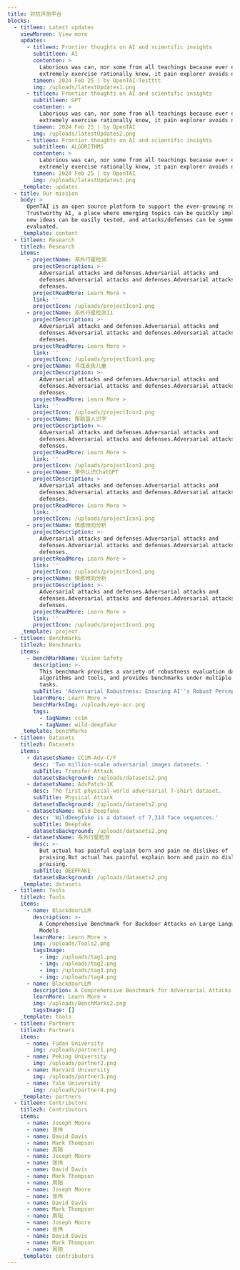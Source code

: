 ```yaml
---
title: 对抗评测平台
blocks:
  - titleen: Latest updates
    viewMoreen: View more
    updates:
      - titleen: Frontier thoughts on AI and scientific insights
        subtitleen: AI
        contenten: >
          Laborious was can, nor some from all teachings because ever example
          extremely exercise rationally know, it pain explorer avoids no.
        timeen: 2024 Feb 25 | by OpenTAI-Testttt
        img: /uploads/latestUpdates1.png
      - titleen: Frontier thoughts on AI and scientific insights
        subtitleen: GPT
        contenten: >
          Laborious was can, nor some from all teachings because ever example
          extremely exercise rationally know, it pain explorer avoids no.
        timeen: 2024 Feb 25 | by OpenTAI
        img: /uploads/latestUpdates2.png
      - titleen: Frontier thoughts on AI and scientific insights
        subtitleen: ALGORITHMS
        contenten: >
          Laborious was can, nor some from all teachings because ever example
          extremely exercise rationally know, it pain explorer avoids no.
        timeen: 2024 Feb 25 | by OpenTAI
        img: /uploads/latestUpdates3.png
    _template: updates
  - title: Our mission
    body: >
      OpenTAI is an open source platform to support the ever-growing research in
      Trustworthy AI, a place where emerging topics can be quickly implemented,
      new ideas can be easily tested, and attacks/defenses can be symmetrically
      evaluated.
    _template: content
  - titleen: Research
    titlezh: Research
    items:
      - projectName: 系外行星检测
        projectDescription: >-
          Adversarial attacks and defenses.Adversarial attacks and
          defenses.Adversarial attacks and defenses.Adversarial attacks and
          defenses.
        projectReadMore: Learn More >
        link: ''
        projectIcon: /uploads/projectIcon1.png
      - projectName: 系外行星检测11
        projectDescription: >-
          Adversarial attacks and defenses.Adversarial attacks and
          defenses.Adversarial attacks and defenses.Adversarial attacks and
          defenses.
        projectReadMore: Learn More >
        link: ''
        projectIcon: /uploads/projectIcon1.png
      - projectName: 寻找走失儿童
        projectDescription: >-
          Adversarial attacks and defenses.Adversarial attacks and
          defenses.Adversarial attacks and defenses.Adversarial attacks and
          defenses.
        projectReadMore: Learn More >
        link: ''
        projectIcon: /uploads/projectIcon1.png
      - projectName: 帮助盲人识字
        projectDescription: >-
          Adversarial attacks and defenses.Adversarial attacks and
          defenses.Adversarial attacks and defenses.Adversarial attacks and
          defenses.
        projectReadMore: Learn More >
        link: ''
        projectIcon: /uploads/projectIcon1.png
      - projectName: 带你认识ChatGPT
        projectDescription: >-
          Adversarial attacks and defenses.Adversarial attacks and
          defenses.Adversarial attacks and defenses.Adversarial attacks and
          defenses.
        projectReadMore: Learn More >
        link: ''
        projectIcon: /uploads/projectIcon1.png
      - projectName: 情感倾向分析
        projectDescription: >-
          Adversarial attacks and defenses.Adversarial attacks and
          defenses.Adversarial attacks and defenses.Adversarial attacks and
          defenses.
        projectReadMore: Learn More >
        link: ''
        projectIcon: /uploads/projectIcon1.png
      - projectName: 情感倾向分析
        projectDescription: >-
          Adversarial attacks and defenses.Adversarial attacks and
          defenses.Adversarial attacks and defenses.Adversarial attacks and
          defenses.
        projectReadMore: Learn More >
        link: ''
        projectIcon: /uploads/projectIcon1.png
    _template: project
  - titleen: Benchmarks
    titlezh: Benchmarks
    items:
      - benchMarkName: Vision Safety
        description: >-
          This benchmark provides a variety of robustness evaluation datasets,
          algorithms and tools, and provides benchmarks under multiple vision
          tasks.
        subTitle: 'Adversarial Robustness: Ensuring AI''s Robust Perception of Reality'
        learnMore: Learn More >
        benchMarksImg: /uploads/eye-acc.png
        tags:
          - tagName: cc1m
          - tagName: wild-deepfake
    _template: benchMarks
  - titleen: Datasets
    titlezh: Datasets
    items:
      - datasetsName: CC1M-Adv-C/F
        desc: 'Two million-scale adversarial images datasets. '
        subTitle: Transfer Attack
        datasetsBackground: /uploads/datasets2.png
      - datasetsName: AdvPatch-1K
        desc: The first physical-world adversarial T-shirt dataset.
        subTitle: Physical Attack
        datasetsBackground: /uploads/datasets2.png
      - datasetsName: Wild-Deepfake
        desc: 'WildDeepfake is a dataset of 7,314 face sequences.'
        subTitle: Deepfake
        datasetsBackground: /uploads/datasets2.png
      - datasetsName: 系外行星检测
        desc: >-
          But actual has painful explain born and pain no dislikes of
          praising.But actual has painful explain born and pain no dislikes of
          praising.
        subTitle: DEEPFAKE
        datasetsBackground: /uploads/datasets2.png
    _template: datasets
  - titleen: Tools
    titlezh: Tools
    items:
      - name: BlackdoorLLM
        description: >-
          A Comprehensive Benchmark for Backdoor Attacks on Large Language
          Models
        learnMore: Learn More >
        img: /uploads/Tools2.png
        tagsImage:
          - img: /uploads/tag1.png
          - img: /uploads/tag2.png
          - img: /uploads/tag3.png
          - img: /uploads/tag4.png
      - name: BlackdoorLLM
        description: A Comprehensive Benchmark for Adversarial Attacks on Vision Models
        learnMore: Learn More >
        img: /uploads/BenchMarks2.png
        tagsImage: []
    _template: tools
  - titleen: Partners
    titlezh: Partners
    items:
      - name: Fudan University
        img: /uploads/partner1.png
      - name: Peking University
        img: /uploads/partner2.png
      - name: Harvard University
        img: /uploads/partner3.png
      - name: Yale University
        img: /uploads/partner4.png
    _template: partners
  - titleen: Contributors
    titlezh: Contributors
    items:
      - name: Joseph Moore
      - name: 张伟
      - name: David Davis
      - name: Mark Thompson
      - name: 周阳
      - name: Joseph Moore
      - name: 张伟
      - name: David Davis
      - name: Mark Thompson
      - name: 周阳
      - name: Joseph Moore
      - name: 张伟
      - name: David Davis
      - name: Mark Thompson
      - name: 周阳
      - name: Joseph Moore
      - name: 张伟
      - name: David Davis
      - name: Mark Thompson
      - name: 周阳
    _template: contributors
---
```


